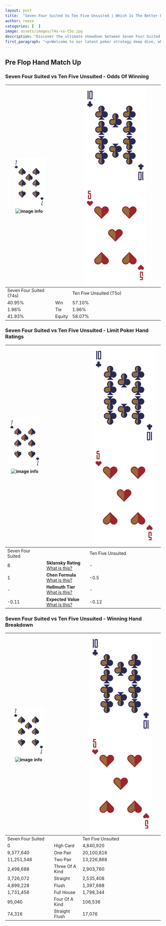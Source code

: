```yaml
---
layout: post
title:  "Seven Four Suited Vs Ten Five Unsuited | Which Is The Better Hand In Poker? A Complete Guide"
author: reece
categories: [  ]
image: assets/images/74s-vs-t5o.jpg
description: "Discover the ultimate showdown between Seven Four Suited and Ten Five Unsuited in poker! Uncover the odds, strategies, and scenarios where one hand triumphs over the other. Get ready to up your poker game with this thrilling analysis."
first_paragraph: "<p>Welcome to our latest poker strategy deep dive, where we're pitting two distinct hands against each other in a high-stakes showdown: Seven Four Suited vs Ten Five Unsuited.</p><p>In the dynamic world of poker, every decision counts, and knowing which hand holds the upper hand is key to your success at the table.</p><p>In this article, we'll dissect these two hands, explore the scenarios where one dominates the other, and equip you with the knowledge to make strategic choices that can tip the odds in your favor.</p><p>Get ready to unravel the intriguing dynamics of these poker hands and elevate your game to new heights.</p>"
---
```




[comment]: # (sp0)

## Pre Flop Hand Match Up

<div class="table hand-ratings" markdown="1"> 



### Seven Four Suited vs Ten Five Unsuited - Odds Of Winning


    
| ![image info](assets/images/hand1/7.png) ![image info](assets/images/hand1/4s.png) |  | ![image info](assets/images/hand2/T.png) ![image info](assets/images/hand2/5o.png) |
| -------- | -------- | -------- |
| Seven Four Suited (74s) |  | Ten Five Unsuited (T5o) |
| 40.95% | Win | 57.10% |
| 1.96% | Tie | 1.96% |
| 41.93% | Equity | 58.07% |




[comment]: # (sp1)



### Seven Four Suited vs Ten Five Unsuited - Limit Poker Hand Ratings


    
| ![image info](assets/images/hand1/7.png) ![image info](assets/images/hand1/4s.png) |  | ![image info](assets/images/hand2/T.png) ![image info](assets/images/hand2/5o.png) |
| -------- | -------- | -------- |
| Seven Four Suited |  | Ten Five Unsuited |
| 8 | **Sklansky Rating** [What is this?](/sklansky-rating-explained) | - |
| 1 | **Chen Formula** [What is this?](/chen-formula-explained) | -0.5 |
| - | **Hellmuth Tier** [What is this?](/Hellmuth-tier-explained) | - |
| -0.11 | **Expected Value** [What is this?](/expected-value-explained) | -0.12 |




[comment]: # (sp2)



### Seven Four Suited vs Ten Five Unsuited - Winning Hand Breakdown


    
| ![image info](assets/images/hand1/7.png) ![image info](assets/images/hand1/4s.png) |  | ![image info](assets/images/hand2/T.png) ![image info](assets/images/hand2/5o.png) |
| -------- | -------- | -------- |
| Seven Four Suited |  | Ten Five Unsuited |
| 0 | High Card | 4,840,920 |
| 9,377,640 | One Pair | 20,100,816 |
| 11,251,548 | Two Pair | 13,226,868 |
| 2,498,688 | Three Of A Kind | 2,903,760 |
| 3,726,072 | Straight | 2,535,408 |
| 4,899,228 | Flush | 1,397,688 |
| 1,731,456 | Full House | 1,798,344 |
| 95,040 | Four Of A Kind | 106,536 |
| 74,316 | Straight Flush | 17,076 |




[comment]: # (sp3)



</div>

[comment]: # (sp4)



[comment]: # (sp5)

